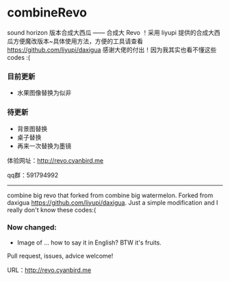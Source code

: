 # combineRevo
sound horizon 版本合成大西瓜 —— 合成大 Revo ！采用 liyupi 提供的合成大西瓜方便魔改版本~具体使用方法，方便的工具请查看 https://github.com/liyupi/daxigua 感谢大佬的付出！因为我其实也看不懂这些 codes :(

### 目前更新
* 水果图像替换为似非

### 待更新
* 背景图替换
* 桌子替换
* 再来一次替换为墨镜

体验网址：http://revo.cyanbird.me

qq群：591794992

***
combine big revo that forked from combine big watermelon. Forked from daxigua https://github.com/liyupi/daxigua. Just a simple modification and I really don't know these codes:(

### Now changed:
* Image of ... how to say it in English? BTW it's fruits.

Pull request, issues, advice welcome! 

URL：http://revo.cyanbird.me

